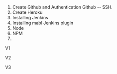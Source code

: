 1. Create Github and Authentication Github -- SSH. 
2. Create Heroku
3. Installing Jenkins
4. Installing mabl Jenkins plugin
5. Node
6. NPM 
7. 

V1

V2

V3